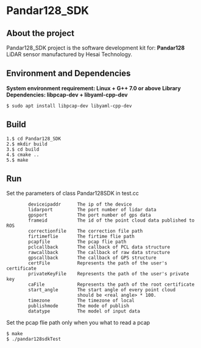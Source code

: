 # Pandar128_SDK

## About the project
Pandar128_SDK project is the software development kit for:
**Pandar128**
LiDAR sensor manufactured by Hesai Technology.
## Environment and Dependencies
**System environment requirement: Linux + G++ 7.0 or above**
**Library Dependencies: libpcap-dev + libyaml-cpp-dev**
```
$ sudo apt install libpcap-dev libyaml-cpp-dev
```
## Build
```
1.$ cd Pandar128_SDK
2.$ mkdir build
3.$ cd build
4.$ cmake ..
5.$ make
```
## Run

Set the parameters of class Pandar128SDK in test.cc
```
        deviceipaddr  	  The ip of the device
        lidarport 		  The port number of lidar data
        gpsport   		  The port number of gps data
        frameid           The id of the point cloud data published to ROS
        correctionfile    The correction file path
        firtimeflie       The firtime flie path
        pcapfile          The pcap flie path
        pclcallback       The callback of PCL data structure
        rawcallback       The callback of raw data structure
        gpscallback       The callback of GPS structure
        certFile          Represents the path of the user's certificate
        privateKeyFile    Represents the path of the user's private key
        caFile            Represents the path of the root certificate
        start_angle       The start angle of every point cloud
                          should be <real angle> * 100.
        timezone          The timezone of local
        publishmode       The mode of publish
        datatype          The model of input data

```
Set the pcap flie path only when you what to read a pcap
```
$ make 
$ ./pandar128sdkTest
```
